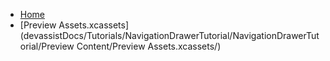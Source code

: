 <!-- docs/_sidebar.md -->
- [Home](/)
- [Preview Assets.xcassets](devassistDocs/Tutorials/NavigationDrawerTutorial/NavigationDrawerTutorial/Preview Content/Preview Assets.xcassets/)